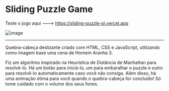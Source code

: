 # Sliding Puzzle Game
Teste o jogo aqui ---> https://sliding-puzzle-pi.vercel.app

![image](https://github.com/DanielTomazi/Sliding-Puzzle/assets/125170893/03182b20-8461-42a4-aab9-a5e51b2d91bd)
******************
Quebra-cabeça deslizante criado com HTML, CSS e JavaScript, utilizando como imagem base uma cena de Homem Aranha 3.

Fiz um algoritmo inspirado na Heurística de Distância de Manhattan para resolvê-lo. Há um botão para iniciá-lo, um para embaralhar o puzzle e outro para resolvê-lo automaticamente caso você não consiga. Além disso, há uma animação ótima para você quando o quebra-cabeça for concluído! Só tome cuidado com o volume dos seus fones.
